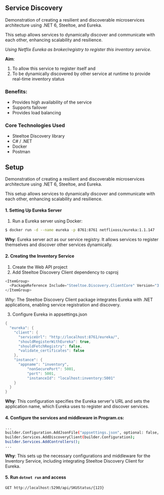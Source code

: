 ## Service Discovery 

Demonstration of creating a resilient and discoverable microservices architecture using .NET 6, Steeltoe, and Eureka. 

This setup allows services to dynamically discover and communicate with each other, enhancing scalability and resilience.

*Using Netflix Eureka as broker/registry to register this inventory service.*

**Aim**: 
1. To allow this service to register itself and
2. To be dynamically discovered by other service at runtime to provide real-time inventory status

### Benefits:
- Provides high availability of the service
- Supports failover
- Provides load balancing

### Core Technologies Used
- Steeltoe Discovery library
- C# / .NET
- Docker
- Postman


## Setup
Demonstration of creating a resilient and discoverable microservices architecture using .NET 6, Steeltoe, and Eureka. 

This setup allows services to dynamically discover and communicate with each other, enhancing scalability and resilience.

#### 1. Setting Up Eureka Server
1. Run a Eureka server using Docker:

```bash
$ docker run -d --name eureka -p 8761:8761 netflixoss/eureka:1.1.147
```
**Why**: Eureka server act as our service registry. It allows services to register themselves and discover other services dynamically.

#### 2. Creating the Inventory Service
1. Create the Web API project
2. Add Steeltoe Discovery Client dependency to csproj

```c#
<ItemGroup>
  <PackageReference Include="Steeltoe.Discovery.ClientCore" Version="3.1.4" />
</ItemGroup>
```
*Why*: The Steeltoe Discovery Client package integrates Eureka with .NET applications, enabling service registration and discovery.

3. Configure Eureka in appsettings.json
```c#
{
  "eureka": {
    "client": {
      "serviceUrl": "http://localhost:8761/eureka/",
      "shouldRegisterWithEureka": true,
      "shouldFetchRegistry": false,
      "validate_certificates": false
    },
    "instance": {
      "appname": "inventory",
          "nonSecurePort": 5001,
          "port": 5001,
          "instanceId": "localhost:inventory:5001"
    }
  }
}
```
**Why**: This configuration specifies the Eureka server's URL and sets the application name, which Eureka uses to register and discover services.

#### 4. Configure the services and middleware in Program.cs:

```bash
...
builder.Configuration.AddJsonFile("appsettings.json", optional: false, reloadOnChange: true);
builder.Services.AddDiscoveryClient(builder.Configuration);
builder.Services.AddControllers();
...
```
**Why**: This sets up the necessary configurations and middleware for the Inventory Service, including integrating Steeltoe Discovery Client for Eureka.

#### 5. Run `dotnet run` and access
```bash
GET http://localhost:5290/api/SKUStatus/{123}
```



